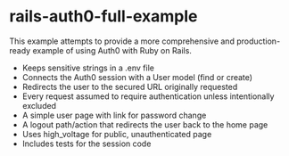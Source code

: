 # rails-auth0-full-example

This example attempts to provide a more comprehensive and production-ready
example of using Auth0 with Ruby on Rails.

* Keeps sensitive strings in a .env file
* Connects the Auth0 session with a User model (find or create)
* Redirects the user to the secured URL originally requested
* Every request assumed to require authentication unless intentionally excluded
* A simple user page with link for password change
* A logout path/action that redirects the user back to the home page
* Uses high_voltage for public, unauthenticated page
* Includes tests for the session code
